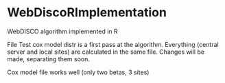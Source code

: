 # WebDiscoRImplementation
WebDISCO algorithm implemented in R

File Test cox model distr is a first pass at the algorithm. Everything (central server and local sites) are calculated in the same file. Changes will be made, separating them soon.

Cox model file works well (only two betas, 3 sites)
